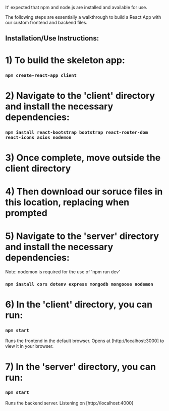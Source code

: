 It' expected that npm and node.js are installed and available for use.

The following steps are essentially a walkthrough to build a React App with our custom frontend and backend files.

## Installation/Use Instructions:

# 1) To build the skeleton app:
### `npm create-react-app client`

# 2) Navigate to the 'client' directory and install the necessary dependencies:
### `npm install react-bootstrap bootstrap react-router-dom react-icons axios nodemon`

# 3) Once complete, move outside the client directory

# 4) Then download our soruce files in this location, replacing when prompted

# 5) Navigate to the 'server' directory and install the necessary dependencies:
   Note: nodemon is required for the use of 'npm run dev'
### `npm install cors dotenv express mongodb mongoose nodemon`

# 6) In the 'client' directory, you can run:
### `npm start`
Runs the frontend in the default browser.
Opens at [http://localhost:3000] to view it in your browser.

# 7) In the 'server' directory, you can run:
### `npm start`
Runs the backend server.
Listening on [http://localhost:4000]

